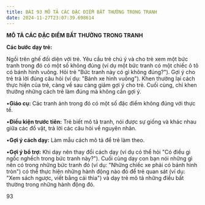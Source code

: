 ```yaml
---
title: BÀI 93 MÔ TẢ CÁC ĐẶC ĐIỂM BẤT THƯỜNG TRONG TRANH
date: 2024-11-27T23:07:39.698614
---
```


**MÔ TẢ CÁC ĐẶC ĐIỂM BẤT THƯỜNG TRONG TRANH**

**Các bước dạy trẻ:**

Ngồi trên ghế đối diện với trẻ. Yêu cầu trẻ chú ý và cho trẻ xem một
bức tranh trong đó có một số không đúng (ví dụ một bức tranh có một
chiếc ô tô có bánh hình vuông. Hỏi trẻ "Bức tranh này có gì không
đúng?"). Gợi ý cho trẻ trả lời đúng câu hỏi (ví dụ: "Bánh xe hình
vuông"). Khen thưởng lại cách thực hiện của trẻ, càng về sau càng giảm
gợi ý cho trẻ. Cuối cùng, chỉ khen thưởng những cách trẻ làm đúng mà
không cần gợi ý.

•**Giáo cụ:** Các tranh ảnh trong đó có một số đặc điểm không đúng với
thực tế.

•**Điều kiện trước tiên:** Trẻ biết mô tả tranh, nói được sự giống và
khác nhau giữa các đồ vật, trả lời các câu hỏi về nguyên nhân.

•**Gợi ý cách dạy:** Làm mẫu cách mô tả để trẻ làm theo.

•**Gợi ý bổ trợ:** Khi dạy nên thay đổi cách dạy (ví dụ có thể hỏi "Có
điều gì ngốc nghếch trong bức tranh này?"). Cuối cùng dạy con bạn nói
những gì nên có trong những bức tranh đó (ví dụ: "Những chiếc xe phải
có bánh hình tròn") có thể thực hiện những hành động nào đó để trẻ
quan sát (ví dụ: "Xem sách ngược, viết bằng cái thìa") và dạy trẻ mô
tả những điều bất thường trong những hành động đó.

93

